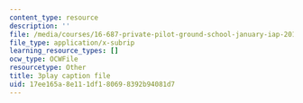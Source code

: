```yaml
---
content_type: resource
description: ''
file: /media/courses/16-687-private-pilot-ground-school-january-iap-2019/17ee165a8e111df180698392b94081d7_jeI3wpulyPw.srt
file_type: application/x-subrip
learning_resource_types: []
ocw_type: OCWFile
resourcetype: Other
title: 3play caption file
uid: 17ee165a-8e11-1df1-8069-8392b94081d7
---
```

